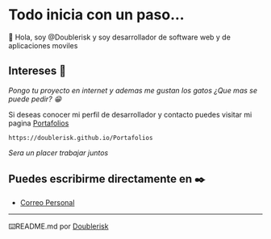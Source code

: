 # Todo inicia con un paso...

👋 Hola, soy @Doublerisk y soy desarrollador de software web y de aplicaciones moviles

## Intereses 🚀

_Pongo tu proyecto en internet y ademas me gustan los gatos ¿Que mas se puede pedir? 😁_

Si deseas conocer mi perfil de desarrollador y contacto puedes visitar mi pagina [Portafolios](https://doublerisk.github.io/Portafolios)

```
https://doublerisk.github.io/Portafolios
```

_Sera un placer trabajar juntos_

## Puedes escribirme directamente en ✒️

- [Correo Personal](mailto:laharis_lobo@hotmail.com)

---

⌨️README.md por [Doublerisk](https://github.com/Doublerisk)
